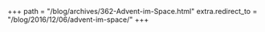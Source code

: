 +++
path = "/blog/archives/362-Advent-im-Space.html"
extra.redirect_to = "/blog/2016/12/06/advent-im-space/"
+++
